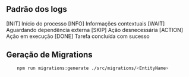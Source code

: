 #

## Padrão dos logs

[INIT] Início do processo
[INFO] Informações contextuais
[WAIT] Aguardando dependência externa
[SKIP] Ação desnecessária
[ACTION] Ação em execução
[DONE] Tarefa concluída com sucesso

## Geração de Migrations

```bash
    npm run migrations:generate ./src/migrations/<EntityName>
```

